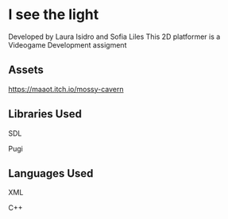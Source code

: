 # I see the light

Developed by Laura Isidro and Sofia Liles
This 2D platformer is a Videogame Development assigment


## Assets

https://maaot.itch.io/mossy-cavern

## Libraries Used

SDL

Pugi


## Languages Used

XML

C++
